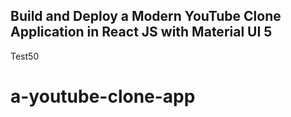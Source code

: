 ## Build and Deploy a Modern YouTube Clone Application in React JS with Material UI 5
Test50
# a-youtube-clone-app
